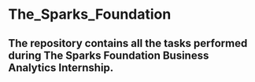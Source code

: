 # The_Sparks_Foundation
## The repository contains all the tasks performed during The Sparks Foundation Business Analytics Internship.

